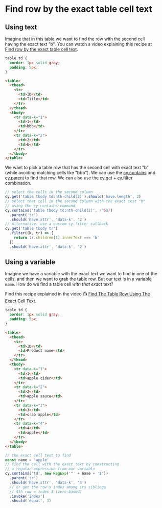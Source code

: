 # Find row by the exact table cell text

## Using text

<!-- fiddle Find row using cell text -->

Imagine that in this table we want to find the row with the second cell having the exact text "b". You can watch a video explaining this recipe at [Find row by the exact table cell text](https://youtu.be/ag8dClTP-kw).

```css
table td {
  border: 1px solid gray;
  padding: 5px;
}
```

```html hide
<table>
  <thead>
    <tr>
      <td>ID</td>
      <td>Title</td>
    </tr>
  </thead>
  <tbody>
    <tr data-k="1">
      <td>1</td>
      <td>bbb</td>
    </tr>
    <tr data-k="2">
      <td>2</td>
      <td>b</td>
    </tr>
  </tbody>
</table>
```

We want to pick a table row that has the second cell with exact text "b" (while avoiding matching cells like "bbb"). We can use the [cy.contains](https://on.cypress.io/contains) and [cy.parent](https://on.cypress.io/parent) to find that row. We can also use the [cy.get](https://on.cypress.io/get) + [cy.filter](https://on.cypress.io/filter) combination.

```js
// select the cells in the second column
cy.get('table tbody td:nth-child(2)').should('have.length', 2)
// select that cell in the second column with the exact test "b"
// using the cy.contains command
cy.contains('table tbody td:nth-child(2)', /^b$/)
  .parent('tr')
  .should('have.attr', 'data-k', '2')
// Alternative: use a custom cy.filter callback
cy.get('table tbody tr')
  .filter((k, tr) => {
    return tr.children[1].innerText === 'b'
  })
  .should('have.attr', 'data-k', '2')
```

<!-- fiddle-end -->

## Using a variable

Imagine we have a variable with the exact text we want to find in one of the cells, and then we want to grab the table row. But our text is in a variable `name`. How do we find a table cell _with that exact_ text?

Find this recipe explained in the video 📺 [Find The Table Row Using The Exact Cell Text](https://youtu.be/_7A7ESfPPDM).

<!-- fiddle Find row using cell text from a variable -->

```css hide
table td {
  border: 1px solid gray;
  padding: 5px;
}
```

```html hide
<table>
  <thead>
    <tr>
      <td>ID</td>
      <td>Product name</td>
    </tr>
  </thead>
  <tbody>
    <tr data-k="1">
      <td>1</td>
      <td>apple cider</td>
    </tr>
    <tr data-k="2">
      <td>2</td>
      <td>apple sauce</td>
    </tr>
    <tr data-k="3">
      <td>3</td>
      <td>crab apple</td>
    </tr>
    <tr data-k="4">
      <td>4</td>
      <td>apple</td>
    </tr>
  </tbody>
</table>
```

```js
// the exact cell text to find
const name = 'apple'
// find the cell with the exact text by constructing
// a regular expression from our variable
cy.contains('td', new RegExp('^' + name + '$'))
  .parent('tr')
  .should('have.attr', 'data-k', '4')
  // or get the row's index among its siblings
  // 4th row = index 3 (zero-based)
  .invoke('index')
  .should('equal', 3)
```

<!-- fiddle-end -->
